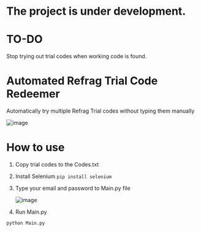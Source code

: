 # The project is under development.
# TO-DO
Stop trying out trial codes when working code is found.


# Automated Refrag Trial Code Redeemer
Automatically try multiple Refrag Trial codes without typing them manually

![image](https://github.com/Ossi05/Automated-Refrag-Trial-Code-Redeemer/assets/77546709/3fc00513-607b-4b4c-888d-f15496089a8f)


# How to use

1. Copy trial codes to the Codes.txt
2. Install Selenium `pip install selenium`
3. Type your email and password to Main.py file

   ![image](https://github.com/Ossi05/Automated-Refrag-Trial-Code-Redeemer/assets/77546709/db98ec92-9e6e-4327-8978-0250a070e8bc)

5. Run Main.py
 ```
python Main.py
```





